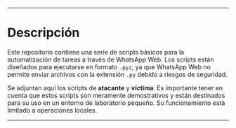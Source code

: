 
---

# Descripción 

Este repositorio contiene una serie de scripts básicos para la automatización de tareas a través de WhatsApp Web. Los scripts están diseñados para ejecutarse en formato `.pyz`, ya que WhatsApp Web no permite enviar archivos con la extensión `.py` debido a riesgos de seguridad.

Se adjuntan aquí los scripts de **atacante** y **víctima**. Es importante tener en cuenta que estos scripts son meramente demostrativos y están destinados para su uso en un entorno de laboratorio pequeño. Su funcionamiento está limitado a operaciones locales.

---

